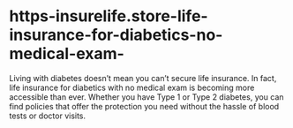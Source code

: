 # https-insurelife.store-life-insurance-for-diabetics-no-medical-exam-
Living with diabetes doesn’t mean you can’t secure life insurance. In fact, life insurance for diabetics with no medical exam is becoming more accessible than ever. Whether you have Type 1 or Type 2 diabetes, you can find policies that offer the protection you need without the hassle of blood tests or doctor visits. 

